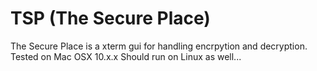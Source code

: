 TSP (The Secure Place)
===

The Secure Place is a xterm gui for handling encrpytion and decryption.
Tested on Mac OSX 10.x.x
Should run on Linux as well...
